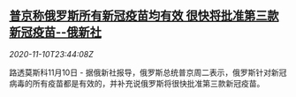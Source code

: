 <!--1605052498000-->
[普京称俄罗斯所有新冠疫苗均有效 很快将批准第三款新冠疫苗--俄新社](https://cn.reuters.com/article/health-coronavirus-russia-vaccine-1111-idCNKBS27Q3H4)
------

<div><i>2020-11-10T23:44:08Z</i></div><p>路透莫斯科11月10日 - 据俄新社报导，俄罗斯总统普京周二表示，俄罗斯针对新冠病毒的所有疫苗都是有效的，并补充说俄罗斯将很快批准第三款新冠疫苗。</p>
